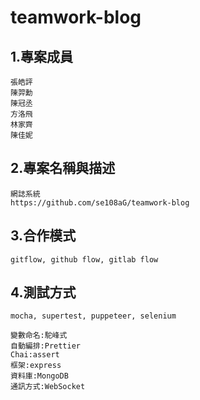# teamwork-blog

## 1.專案成員
```
張皓評
陳羿勳
陳冠丞
方洛飛
林家齊
陳佳妮
```
## 2.專案名稱與描述
```
網誌系統
https://github.com/se108aG/teamwork-blog
```
## 3.合作模式
```
gitflow, github flow, gitlab flow
```
## 4.測試方式 
```
mocha, supertest, puppeteer, selenium
```
```
變數命名:駝峰式
自動編排:Prettier
Chai:assert
框架:express
資料庫:MongoDB
通訊方式:WebSocket
```


